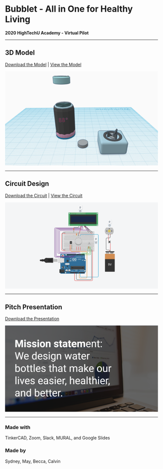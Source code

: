 # Bubblet - All in One for Healthy Living

**2020 HighTechU Academy - Virtual Pilot** 

---

## **3D Model**
[Download the Model](/model) | [View the Model](https://www.tinkercad.com/things/k4sJAlmo4ei-bubblet-cad)

![](/img/model.png)

---

## **Circuit Design**
[Download the Circuit](/circuit) | [View the Circuit](https://www.tinkercad.com/things/7yH4XXFPmSv-bubblet-circuit)

![](/img/circuit.png)

---

## **Pitch Presentation**
[Download the Presentation](/pitch)

![](/img/pitch.png) 

---

### Made with
TinkerCAD, Zoom, Slack, MURAL, and Google Slides

### Made by
Sydney, May, Becca, Calvin
